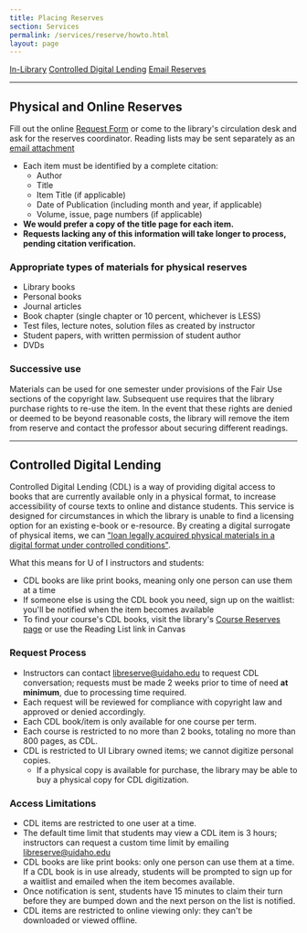 ```yaml
---
title: Placing Reserves
section: Services
permalink: /services/reserve/howto.html
layout: page
---
```


<div class="text-center">
  <a href="#physical-and-online-reserves" class="btn btn-secondary btn-sm my-2"><span class="fas fa-book"></span> In-Library</a>
  <a href="#controlled-digital-lending" class="btn btn-secondary btn-sm my-2"><span class="fas fa-book"></span> Controlled Digital Lending</a>
  <a href="mailto:libreserve@uidaho.edu" class="btn btn-outline-clearwater btn-sm my-2"><span class="fas fa-envelope"></span> Email Reserves</a>
</div>
<hr>

## Physical and Online Reserves 

Fill out the online <a href="request.html">Request Form</a> or come to the library's circulation desk and ask for the reserves coordinator.
Reading lists may be sent separately as an [email attachment](mailto:libreserve@uidaho.edu)

- Each item must be identified by a complete citation:
  - Author
  - Title
  - Item Title (if applicable)
  - Date of Publication (including month and year, if applicable)
  - Volume, issue, page numbers (if applicable)
- **We would prefer a copy of the title page for each item.**
- **Requests lacking any of this information will take longer to process, pending citation verification.**

### Appropriate types of materials for physical reserves

- Library books
- Personal books
- Journal articles
- Book chapter (single chapter or 10 percent, whichever is LESS)
- Test files, lecture notes, solution files as created by instructor
- Student papers, with written permission of student author
- DVDs

### Successive use

Materials can be used for one semester under provisions of the Fair Use sections of the copyright law.
Subsequent use requires that the library purchase rights to re-use the item.
In the event that these rights are denied or deemed to be beyond reasonable costs, the library will remove the item from reserve and contact the professor about securing different readings.

---------------------------

## Controlled Digital Lending

Controlled Digital Lending (CDL) is a way of providing digital access to books that are currently available only in a physical format, to increase accessibility of course texts to online and distance students. 
This service is designed for circumstances in which the library is unable to find a licensing option for an existing e-book or e-resource. 
By creating a digital surrogate of physical items, we can ["loan legally acquired physical materials in a digital format under controlled conditions"](https://controlleddigitallending.org/illstatement).

What this means for U of I instructors and students:

- CDL books are like print books, meaning only one person can use them at a time 
- If someone else is using the CDL book you need, sign up on the waitlist: you'll be notified when the item becomes available 
- To find your course's CDL books, visit the library's [Course Reserves page](https://alliance-uidaho.alma.exlibrisgroup.com/leganto/public/01ALLIANCE_UID/searchlists) or use the Reading List link in Canvas 

### Request Process

- Instructors can contact <libreserve@uidaho.edu> to request CDL conversation; requests must be made 2 weeks prior to time of need **at minimum**, due to processing time required.
- Each request will be reviewed for compliance with copyright law and approved or denied accordingly.
- Each CDL book/item is only available for one course per term.
- Each course is restricted to no more than 2 books, totaling no more than 800 pages, as CDL.
- CDL is restricted to UI Library owned items; we cannot digitize personal copies.
  - If a physical copy is available for purchase, the library may be able to buy a physical copy for CDL digitization.

### Access Limitations

- CDL items are restricted to one user at a time.
- The default time limit that students may view a CDL item is 3 hours; instructors can request a custom time limit by emailing <libreserve@uidaho.edu>
- CDL books are like print books: only one person can use them at a time. If a CDL book is in use already, students will be prompted to sign up for a waitlist and emailed when the item becomes available.
- Once notification is sent, students have 15 minutes to claim their turn before they are bumped down and the next person on the list is notified.
- CDL items are restricted to online viewing only: they can't be downloaded or viewed offline.